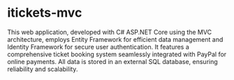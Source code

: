 # itickets-mvc
 This web application, developed with C# ASP.NET Core using the MVC architecture, employs Entity Framework for efficient data management and Identity Framework for secure user authentication. It features a comprehensive ticket booking system seamlessly integrated with PayPal for online payments. All data is stored in an external SQL database, ensuring reliability and scalability.
